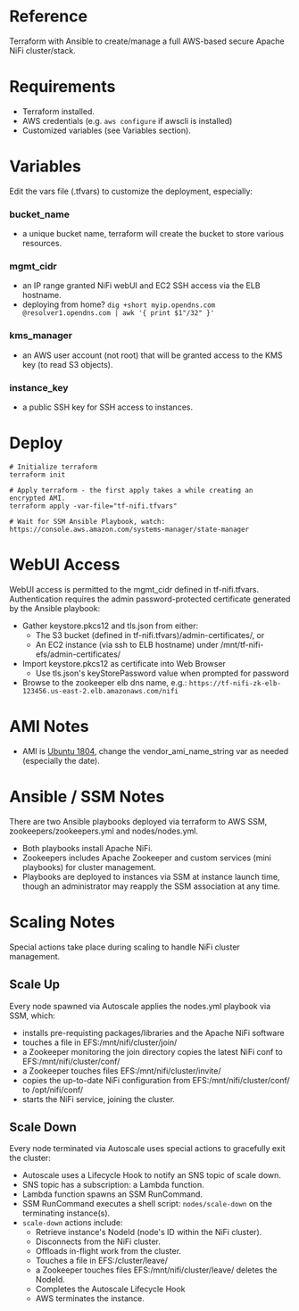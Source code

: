 # Reference
Terraform with Ansible to create/manage a full AWS-based secure Apache NiFi cluster/stack.

# Requirements
- Terraform installed.
- AWS credentials (e.g. `aws configure` if awscli is installed)
- Customized variables (see Variables section).

# Variables
Edit the vars file (.tfvars) to customize the deployment, especially:
### bucket_name
- a unique bucket name, terraform will create the bucket to store various resources.
### mgmt_cidr
- an IP range granted NiFi webUI and EC2 SSH access via the ELB hostname.
- deploying from home? `dig +short myip.opendns.com @resolver1.opendns.com | awk '{ print $1"/32" }'`
### kms_manager
- an AWS user account (not root) that will be granted access to the KMS key (to read S3 objects).
### instance_key
- a public SSH key for SSH access to instances.

# Deploy
```
# Initialize terraform
terraform init

# Apply terraform - the first apply takes a while creating an encrypted AMI.
terraform apply -var-file="tf-nifi.tfvars"

# Wait for SSM Ansible Playbook, watch:
https://console.aws.amazon.com/systems-manager/state-manager
```

# WebUI Access
WebUI access is permitted to the mgmt_cidr defined in tf-nifi.tfvars. Authentication requires the admin password-protected certificate generated by the Ansible playbook:
- Gather keystore.pkcs12 and tls.json from either:
  - The S3 bucket (defined in tf-nifi.tfvars)/admin-certificates/, or
  - An EC2 instance (via ssh to ELB hostname) under /mnt/tf-nifi-efs/admin-certificates/
- Import keystore.pkcs12 as certificate into Web Browser
  - Use tls.json's keyStorePassword value when prompted for password
- Browse to the zookeeper elb dns name, e.g.: `https://tf-nifi-zk-elb-123456.us-east-2.elb.amazonaws.com/nifi`

# AMI Notes
- AMI is [Ubuntu 1804](https://cloud-images.ubuntu.com/locator/ec2/), change the vendor_ami_name_string var as needed (especially the date).

# Ansible / SSM Notes
There are two Ansible playbooks deployed via terraform to AWS SSM, zookeepers/zookeepers.yml and nodes/nodes.yml.
- Both playbooks install Apache NiFi.
- Zookeepers includes Apache Zookeeper and custom services (mini playbooks) for cluster management.
- Playbooks are deployed to instances via SSM at instance launch time, though an administrator may reapply the SSM association at any time.

# Scaling Notes
Special actions take place during scaling to handle NiFi cluster management.
## Scale Up
Every node spawned via Autoscale applies the nodes.yml playbook via SSM, which:
- installs pre-requisting packages/libraries and the Apache NiFi software
- touches a file in EFS:/mnt/nifi/cluster/join/<node name>
- a Zookeeper monitoring the join directory copies the latest NiFi conf to EFS:/mnt/nifi/cluster/conf/
- a Zookeeper touches files EFS:/mnt/nifi/cluster/invite/<node name>
- copies the up-to-date NiFi configuration from EFS:/mnt/nifi/cluster/conf/ to /opt/nifi/conf/
- starts the NiFi service, joining the cluster.

## Scale Down
Every node terminated via Autoscale uses special actions to gracefully exit the cluster:
- Autoscale uses a Lifecycle Hook to notify an SNS topic of scale down.
- SNS topic has a subscription: a Lambda function.
- Lambda function spawns an SSM RunCommand.
- SSM RunCommand executes a shell script: `nodes/scale-down` on the terminating instance(s).
- `scale-down` actions include:
  - Retrieve instance's NodeId (node's ID within the NiFi cluster).
  - Disconnects from the NiFi cluster.
  - Offloads in-flight work from the cluster.
  - Touches a file in EFS:/cluster/leave/<node id>
  - a Zookeeper touches files EFS:/mnt/nifi/cluster/leave/ deletes the NodeId.
  - Completes the Autoscale Lifecycle Hook
  - AWS terminates the instance.
